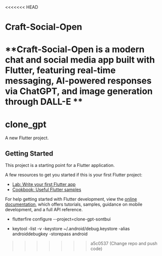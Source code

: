 <<<<<<< HEAD
# Craft-Social-Open
**Craft-Social-Open is a modern chat and social media app built with Flutter, featuring real-time messaging, AI-powered responses via ChatGPT, and image generation through DALL-E **
=======
# clone_gpt

A new Flutter project.

## Getting Started

This project is a starting point for a Flutter application.

A few resources to get you started if this is your first Flutter project:

- [Lab: Write your first Flutter app](https://docs.flutter.dev/get-started/codelab)
- [Cookbook: Useful Flutter samples](https://docs.flutter.dev/cookbook)

For help getting started with Flutter development, view the
[online documentation](https://docs.flutter.dev/), which offers tutorials,
samples, guidance on mobile development, and a full API reference.

- flutterfire configure --project=clone-gpt-sontbui

- keytool -list -v -keystore ~/.android/debug.keystore -alias androiddebugkey -storepass android
>>>>>>> a5c0537 (Change repo and push code)
